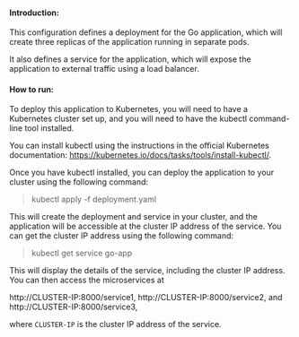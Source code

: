 
#### Introduction:
This configuration defines a deployment for the Go application, which will create three replicas of the application running in separate pods. 

It also defines a service for the application, which will expose the application to external traffic using a load balancer.

#### How to run:
To deploy this application to Kubernetes, you will need to have a Kubernetes cluster set up, and you will need to have the kubectl command-line tool installed.

You can install kubectl using the instructions in the official Kubernetes documentation: https://kubernetes.io/docs/tasks/tools/install-kubectl/.

Once you have kubectl installed, you can deploy the application to your cluster using the following command:

> kubectl apply -f deployment.yaml

This will create the deployment and service in your cluster, and the application will be accessible at the cluster IP address of the service. You can get the cluster IP address using the following command:

> kubectl get service go-app

This will display the details of the service, including the cluster IP address. You can then access the microservices at 

http://CLUSTER-IP:8000/service1, 
http://CLUSTER-IP:8000/service2, and 
http://CLUSTER-IP:8000/service3, 

where ```CLUSTER-IP``` is the cluster IP address of the service.
